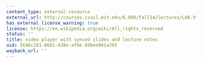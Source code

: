 ```yaml
---
content_type: external-resource
external_url: http://courses.csail.mit.edu/6.890/fall14/lectures/L06.html
has_external_license_warning: true
license: https://en.wikipedia.org/wiki/All_rights_reserved
status: ''
title: video player with synced slides and lecture notes
uid: 5646c101-8681-438e-af6b-69bee061a703
wayback_url: ''
---
```

